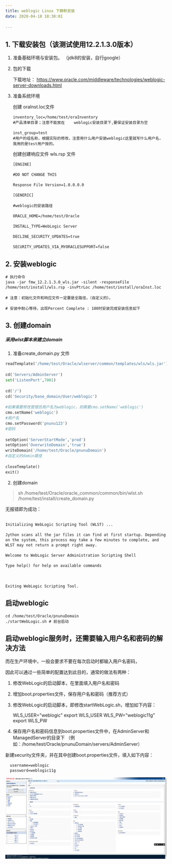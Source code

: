 ```yaml
---
title: weblogic Linux 下静默安装
date: 2020-04-18 18:30:01

---
```




## 1.  下载安装包（该测试使用12.2.1.3.0版本）



1. 准备基础环境与安装包。 （jdk8的安装，自行google）

2. 包的下载

   下载地址： https://www.oracle.com/middleware/technologies/weblogic-server-downloads.html

3. 准备系统环境

   创建 oraInst.loc文件

   ```shell
   inventory_loc=/home/test/oraInventory
   #产品清单目录；注意不能放在    weblogic安装目录下,要保证安装目录为空
   
   inst_group=test
   #用户的组名称，根据实际的修改，注意用什么用户安装weblogic这里就写什么用户名，我用的是test用户按的。
   ```

   创建创建响应文件 wls.rsp 文件

   ```shell
   [ENGINE]
   
   #DO NOT CHANGE THIS
   
   Response File Version=1.0.0.0.0
   
   [GENERIC]
   
   #weblogic的安装路径
   
   ORACLE_HOME=/home/test/Oracle
   
   INSTALL_TYPE=WebLogic Server
   
   DECLINE_SECURITY_UPDATES=true
   
   SECURITY_UPDATES_VIA_MYORACLESUPPORT=false
   
   ```

   


## 2.  安装weblogic

```shell
# 执行命令
java -jar fmw_12.2.1.3.0_wls.jar -silent -responseFile  /home/test/install/wls.rsp -invPtrLoc /home/test/install/oraInst.loc

# 注意：初始化文件和响应文件一定要是全路径，（自定义的）。

# 安装中耐心等待，出现Percent Complete : 100时安装完成安装信息如下
```



## 3. 创建domain



##### 采用wlst脚本来建立domain



1. 准备create_domain.py 文件

```python
readTemplate('/home/test/Oracle/wlserver/common/templates/wls/wls.jar')

cd('Servers/AdminServer')
set('ListenPort',7001)

cd('/')
cd('Security/base_domain/User/weblogic')

#如果需要修改管理员用户名为weblogic，则需要cmo.setName('weblogic')
cmo.setName('weblogic')
#用户名
cmo.setPassword('pnunu123')
#密码

setOption('ServerStartMode','prod')
setOption('OverwriteDomain','true')
writeDomain('/home/test/Oracle/pnunuDomain') 
#自定义的domin路径

closeTemplate()
exit()
```



2. 创建domain

> sh /home/test/Oracle/oracle_common/common/bin/wlst.sh /home/test/install/create_domain.py 



无报错即为成功：

```shell

Initializing WebLogic Scripting Tool (WLST) ...

Jython scans all the jar files it can find at first startup. Depending on the system, this process may take a few minutes to complete, and WLST may not return a prompt right away.

Welcome to WebLogic Server Administration Scripting Shell

Type help() for help on available commands



Exiting WebLogic Scripting Tool.

```



## 启动weblogic



```shell
cd /home/test/Oracle/pnunuDomain
./startWebLogic.sh # 前台启动
```

## 启动weblogic服务时，还需要输入用户名和密码的解决方法

而在生产环境中，一般会要求不要在每次启动时都输入用户名密码，

因此可以通过一些简单的配置达到此目的，通常的做法有两种：

1.  修改WebLogic的启动脚本，在里面填入用户名和密码
2.  增加boot.properties文件，保存用户名和密码（推荐方式）

3.  修改WebLogic的启动脚本，即修改startWebLogic.sh，增加如下内容：

      WLS_USER="weblogic"
      export WLS_USER
      WLS_PW="weblogic11g"
      export WLS_PW
 
4.  保存用户名和密码信息到boot.properties文件中，在AdminServer和ManagedServer的目录下
（例如：/home/test/Oracle/pnunuDomain/servers/AdminServer）

新建security文件夹，并在其中创建boot.properties文件，填入如下内容：

      username=weblogic
      password=weblogic11g  


![image-20200418112356202](/images/202004/weblogic-install-20200418112445.png)
